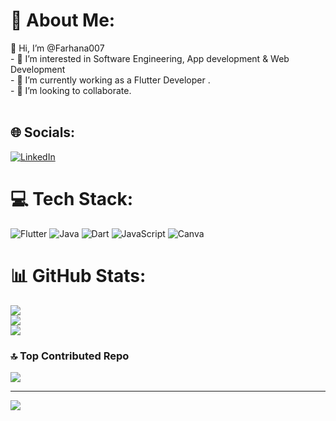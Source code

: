 # 💫 About Me:
👋 Hi, I’m @Farhana007<br>- 👀 I’m interested in Software Engineering, App development  &   Web Development<br>- 🌱 I’m currently working as a Flutter Developer .<br>- 💞️ I’m looking to collaborate. <br> <br>


## 🌐 Socials:
[![LinkedIn](https://img.shields.io/badge/LinkedIn-%230077B5.svg?logo=linkedin&logoColor=white)](https://www.linkedin.com/in/farhana-akter-b7a332291/) 

# 💻 Tech Stack:
![Flutter](https://img.shields.io/badge/Flutter-%2302569B.svg?style=for-the-badge&logo=Flutter&logoColor=white) ![Java](https://img.shields.io/badge/java-%23ED8B00.svg?style=for-the-badge&logo=java&logoColor=white) ![Dart](https://img.shields.io/badge/dart-%230175C2.svg?style=for-the-badge&logo=dart&logoColor=white) ![JavaScript](https://img.shields.io/badge/javascript-%23323330.svg?style=for-the-badge&logo=javascript&logoColor=%23F7DF1E) ![Canva](https://img.shields.io/badge/Canva-%2300C4CC.svg?style=for-the-badge&logo=Canva&logoColor=white)
# 📊 GitHub Stats:
![](https://github-readme-stats.vercel.app/api?username=Farhana007&theme=dark&hide_border=false&include_all_commits=true&count_private=true)<br/>
![](https://github-readme-streak-stats.herokuapp.com/?user=Farhana007&theme=dark&hide_border=false)<br/>
![](https://github-readme-stats.vercel.app/api/top-langs/?username=Farhana007&theme=dark&hide_border=false&include_all_commits=true&count_private=true&layout=compact)

### 🔝 Top Contributed Repo
![](https://github-contributor-stats.vercel.app/api?username=Farhana007&limit=5&theme=dark&combine_all_yearly_contributions=true)

---
[![](https://visitcount.itsvg.in/api?id=Farhana007&icon=0&color=0)](https://visitcount.itsvg.in)

<!-- Proudly created with GPRM ( https://gprm.itsvg.in ) -->

<!---
Farhana007/Farhana007 is a ✨ special ✨ repository because its `README.md` (this file) appears on your GitHub profile.
You can click the Preview link to take a look at your changes.
--->
